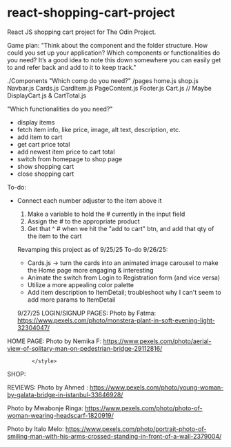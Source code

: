 # react-shopping-cart-project
React JS shopping cart project for The Odin Project. 


Game plan:
"Think about the component and the folder structure. How could you set up your application? Which components or functionalities do you need? It’s a good idea to note this down somewhere you can easily get to and refer back and add to it to keep track."


./Components
"Which comp do you need?"
/pages
  home.js
  shop.js
Navbar.js
Cards.js
CardItem.js
PageContent.js
Footer.js
Cart.js 
// Maybe DisplayCart.js & CartTotal.js

"Which functionalities do you need?"
-  display items
-  fetch item info, like price, image, alt text, description, etc.
-  add item to cart
-  get cart price total
-  add newest item price to cart total
-  switch from homepage to shop page
-  show shopping cart
-  close shopping cart

To-do:
- Connect each number adjuster to the item above it
  1. Make a variable to hold the # currently in the 
  input field
  2. Assign the # to the appropriate product
  2. Get that ^ # when we hit the "add to cart" btn, and add that qty of the item to the cart

  Revamping this project as of 9/25/25
  To-do 9/26/25:
  - Cards.js -> turn the cards into an animated image carousel to make the Home page more engaging & interesting
  - Animate the switch from Login to Registration form (and vice versa)
  - Utilize a more appealing color palette
  - Add item description to ItemDetail; troubleshoot why I can't seem to add more params to ItemDetail

  9/27/25
  LOGIN/SIGNUP PAGES: Photo by Fatma: https://www.pexels.com/photo/monstera-plant-in-soft-evening-light-32304047/

HOME PAGE: Photo by Nemika F: https://www.pexels.com/photo/aerial-view-of-solitary-man-on-pedestrian-bridge-29112816/

            </style>
SHOP: 

REVIEWS: 
Photo by Ahmed ؜: https://www.pexels.com/photo/young-woman-by-galata-bridge-in-istanbul-33646928/

Photo by Mwabonje Ringa: https://www.pexels.com/photo/photo-of-woman-wearing-headscarf-1820919/

Photo by Italo Melo: https://www.pexels.com/photo/portrait-photo-of-smiling-man-with-his-arms-crossed-standing-in-front-of-a-wall-2379004/